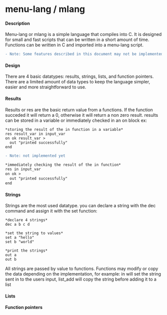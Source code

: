 # menu-lang / mlang

#### Description
Menu-lang or mlang is a simple language that compiles into C. 
It is designed for small and fast scripts that can be written in a short amount of time. 
Functions can be written in C and imported into a menu-lang script. 
```diff
- Note: Some features described in this document may not be implemented yet.
```

#### Design
There are 4 basic datatypes: results, strings, lists, and function pointers. There are a limited amount of data types to keep the language simpler, easier and more straightforward to use.

#### Results
Results or res are the basic return value from a functions. If the function succeded it will return a 0, otherwise it will return a non zero result. results can be stored in a variable or immediately checked in an on block ex:
```
*storing the result of the in function in a variable*
res result_var in input_var
on ok result_var >
  out "printed successfully"
end
```
``` diff
- Note: not implemented yet

*immediately checking the result of the in function*
res in input_var
on ok >
  out "printed successfully"
end
```

#### Strings
Strings are the most used datatype. you can declare a string with the dec command and assign it with the set function:
```
*declare 4 strings*
dec a b c d

*set the string to values*
set a "hello"
set b "world"

*print the strings*
out a
out b
```

All strings are passed by value to functions. Functions may modify or copy the data depending on the implementation, for example: in will set the string sent in to the users input, list_add will copy the string before adding it to a list

#### Lists

#### Function pointers
